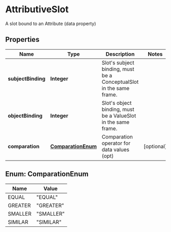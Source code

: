 

# AttributiveSlot

A slot bound to an Attribute (data property)
## Properties

Name | Type | Description | Notes
------------ | ------------- | ------------- | -------------
**subjectBinding** | **Integer** | Slot&#39;s subject binding, must be a ConceptualSlot in the same frame. | 
**objectBinding** | **Integer** | Slot&#39;s object binding, must be a ValueSlot in the same frame. | 
**comparation** | [**ComparationEnum**](#ComparationEnum) | Comparation operator for data values (opt) |  [optional]



## Enum: ComparationEnum

Name | Value
---- | -----
EQUAL | &quot;EQUAL&quot;
GREATER | &quot;GREATER&quot;
SMALLER | &quot;SMALLER&quot;
SIMILAR | &quot;SIMILAR&quot;



